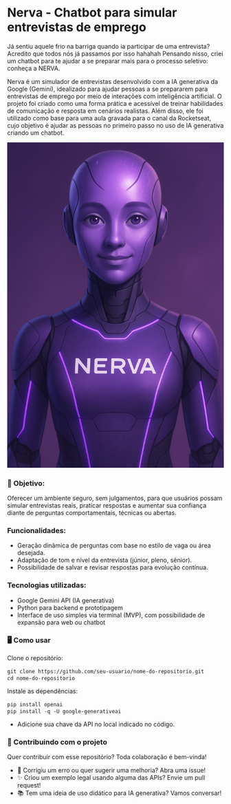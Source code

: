 # Nerva - Chatbot para simular entrevistas de emprego

Já sentiu aquele frio na barriga quando ia participar de uma entrevista? Acredito que todos nós já passamos por isso hahahah Pensando nisso, criei um chatbot para te ajudar a se preparar mais para o processo seletivo: conheça a NERVA.

Nerva é um simulador de entrevistas desenvolvido com a IA generativa da Google (Gemini), idealizado para ajudar pessoas a se prepararem para entrevistas de emprego por meio de interações com inteligência artificial. O projeto foi criado como uma forma prática e acessível de treinar habilidades de comunicação e resposta em cenários realistas. Além disso, ele foi utilizado como base para uma aula gravada para o canal da Rocketseat, cujo objetivo é ajudar as pessoas no primeiro passo no uso de IA generativa criando um chatbot.

![](https://github.com/lauraDamacenoAlmeida/nerva-simulador-entrevista/blob/main/ChatGPT%20Image%20Jul%2025%2C%202025%20at%2004_33_12%20PM.png)


### 🚀 Objetivo:
Oferecer um ambiente seguro, sem julgamentos, para que usuários possam simular entrevistas reais, praticar respostas e aumentar sua confiança diante de perguntas comportamentais, técnicas ou abertas.

### Funcionalidades:

- Geração dinâmica de perguntas com base no estilo de vaga ou área desejada.
- Adaptação de tom e nível da entrevista (júnior, pleno, sênior).
- Possibilidade de salvar e revisar respostas para evolução contínua.

### Tecnologias utilizadas:

- Google Gemini API (IA generativa)
- Python para backend e prototipagem
- Interface de uso simples via terminal (MVP), com possibilidade de expansão para web ou chatbot

### 🖥️ Como usar
Clone o repositório:

```
git clone https://github.com/seu-usuario/nome-do-repositorio.git
cd nome-do-repositorio
```

Instale as dependências:

```
pip install openai
pip install -q -U google-generativeai 
```
- Adicione sua chave da API no local indicado no código.

### 🤝 Contribuindo com o projeto
Quer contribuir com esse repositório? Toda colaboração é bem-vinda!

- 💬 Corrigiu um erro ou quer sugerir uma melhoria? Abra uma issue!
- ✨ Criou um exemplo legal usando alguma das APIs? Envie um pull request!
- 📚 Tem uma ideia de uso didático para IA generativa? Vamos conversar!
  
